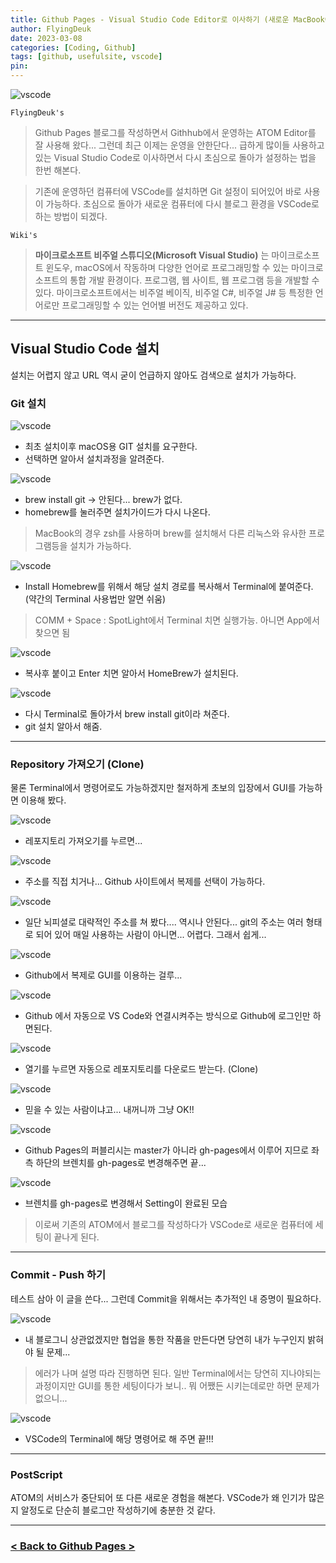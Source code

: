 ```yaml
---
title: Github Pages - Visual Studio Code Editor로 이사하기 (새로운 MacBook에 설정하기)
author: FlyingDeuk
date: 2023-03-08
categories: [Coding, Github]
tags: [github, usefulsite, vscode]
pin:
---
```


![vscode](/img/coding/github/vscode19.jpg)

`FlyingDeuk's`
> Github Pages 블로그를 작성하면서 Githhub에서 운영하는 ATOM Editor를 잘 사용해 왔다... 그런데 최근 이제는 운영을 안한단다... 급하게 많이들 사용하고 있는 Visual Studio Code로 이사하면서 다시 초심으로 돌아가 설정하는 법을 한번 해본다. 

> 기존에 운영하던 컴퓨터에 VSCode를 설치하면 Git 설정이 되어있어 바로 사용이 가능하다. 초심으로 돌아가 새로운 컴퓨터에 다시 블로그 환경을 VSCode로 하는 방법이 되겠다. 

`Wiki's`
> **마이크로소프트 비주얼 스튜디오(Microsoft Visual Studio)** 는 마이크로소프트 윈도우, macOS에서 작동하며 다양한 언어로 프로그래밍할 수 있는 마이크로소프트의 통합 개발 환경이다. 프로그램, 웹 사이트, 웹 프로그램 등을 개발할 수 있다. 마이크로소프트에서는 비주얼 베이직, 비주얼 C#, 비주얼 J# 등 특정한 언어로만 프로그래밍할 수 있는 언어별 버전도 제공하고 있다.

-------

## Visual Studio Code 설치
설치는 어렵지 않고 URL 역시 굳이 언급하지 않아도 검색으로 설치가 가능하다. 

### Git 설치

![vscode](/img/coding/github/vscode1.jpg)
- 최초 설치이후 macOS용 GIT 설치를 요구한다. 
- 선택하면 알아서 설치과정을 알려준다. 

![vscode](/img/coding/github/vscode3.jpg)
- brew install git -> 안된다... brew가 없다. 
- homebrew를 눌러주면 설치가이드가 다시 나온다. 

> MacBook의 경우 zsh를 사용하며 brew를 설치해서 다른 리눅스와 유사한 프로그램등을 설치가 가능하다. 

![vscode](/img/coding/github/vscode4.jpg)
- Install Homebrew를 위해서 해당 설치 경로를 복사해서 Terminal에 붙여준다. (약간의 Terminal 사용법만 알면 쉬움)

> COMM + Space : SpotLight에서 Terminal 치면 실행가능. 아니면 App에서 찾으면 됨

![vscode](/img/coding/github/vscode2.jpg)
- 복사후 붙이고 Enter 치면 알아서 HomeBrew가 설치된다. 

![vscode](/img/coding/github/vscode3.jpg)
- 다시 Terminal로 돌아가서 brew install git이라 쳐준다. 
- git 설치 알아서 해줌. 

-------------

### Repository 가져오기 (Clone)
물론 Terminal에서 명령어로도 가능하겠지만 철저하게 초보의 입장에서 GUI를 가능하면 이용해 봤다. 

![vscode](/img/coding/github/vscode5.jpg)
- 레포지토리 가져오기를 누르면...

![vscode](/img/coding/github/vscode6.jpg)
- 주소를 직접 치거나... Github 사이트에서 복제를 선택이 가능하다. 

![vscode](/img/coding/github/vscode8.jpg)
- 일단 뇌피셜로 대략적인 주소를 쳐 봤다.... 역시나 안된다... git의 주소는 여러 형태로 되어 있어 매일 사용하는 사람이 아니면... 어렵다. 그래서 쉽게...

![vscode](/img/coding/github/vscode7.jpg)
- Github에서 복제로 GUI를 이용하는 걸루...

![vscode](/img/coding/github/vscode12.jpg)
- Github 에서 자동으로 VS Code와 연결시켜주는 방식으로 Github에 로그인만 하면된다. 

![vscode](/img/coding/github/vscode13.jpg)
- 열기를 누르면 자동으로 레포지토리를 다운로드 받는다. (Clone)

![vscode](/img/coding/github/vscode14.jpg)
- 믿을 수 있는 사람이냐고... 내꺼니까 그냥 OK!!

![vscode](/img/coding/github/vscode15.jpg)
- Github Pages의 퍼블리시는 master가 아니라 gh-pages에서 이루어 지므로 좌측 하단의 브렌치를 gh-pages로 변경해주면 끝...

![vscode](/img/coding/github/vscode16.jpg)
- 브렌치를 gh-pages로 변경해서 Setting이 완료된 모습


> 이로써 기존의 ATOM에서 블로그를 작성하다가 VSCode로 새로운 컴퓨터에 세팅이 끝나게 된다. 

----------

### Commit - Push 하기

테스트 삼아 이 글을 쓴다... 그런데 Commit을 위해서는 추가적인 내 증명이 필요하다. 

![vscode](/img/coding/github/vscode17.jpg)
- 내 블로그니 상관없겠지만 협업을 통한 작품을 만든다면 당연히 내가 누구인지 밝혀야 될 문제...

> 에러가 나며 설명 따라 진행하면 된다. 일반 Terminal에서는 당연히 지나야되는 과정이지만 GUI를 통한 세팅이다가 보니.. 뭐 어쨌든 시키는데로만 하면 문제가 없으니...

![vscode](/img/coding/github/vscode18.jpg)
- VSCode의 Terminal에 해당 명령어로 해 주면 끝!!!

---------

### PostScript

ATOM의 서비스가 중단되어 또 다른 새로운 경험을 해본다. VSCode가 왜 인기가 많은지 알정도로 단순히 블로그만 작성하기에 충분한 것 같다. 

----------

### [< Back to Github Pages >](/posts/Github-Page/)